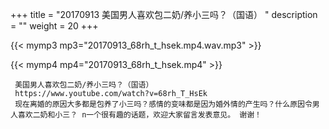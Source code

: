 +++
title = "20170913  美国男人喜欢包二奶/养小三吗？（国语） "
description = ""
weight = 20
+++

{{< mymp3 mp3="20170913_68rh_t_hsek.mp4.wav.mp3" >}}

{{< mymp4 mp4="20170913_68rh_t_hsek.mp4" >}}

     美国男人喜欢包二奶/养小三吗？（国语） 
     https://www.youtube.com/watch?v=68rh_T_HsEk 
     现在离婚的原因大多都是包养了小三吗？感情的变味都是因为婚外情的产生吗？什么原因令男人喜欢二奶和小三？ n一个很有趣的话题，欢迎大家留言发表意见。 谢谢！ 
